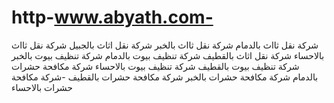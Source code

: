 # http-www.abyath.com-
شركة نقل ثااث بالدمام شركة نقل ثااث بالخبر  شركة نقل اثاث بالجبيل  شركة نقل ثااث بالاحساء  شركة نقل اثاث بالقطيف  شركة تنظيف بيوت بالدمام  شركة تنظيف بيوت بالخبر  شركة تنظيف بيوت بالقطيف  شركة تنظيف بيوت بالاحساء  شركة مكافحة حشرات بالدمام شركة مكافحة حشرات بالخبر  شركة مكافحة حشرات بالقطيف  -شركة مكافحة حشرات بالاحساء 
